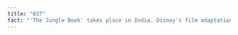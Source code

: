 ```yaml
---
title: "037"
fact: "'The Jungle Book' takes place in India. Disney's film adaptation features an orangutan named King Louie even though orangutans only exists in Malaysia and Indonesia."
---
```

